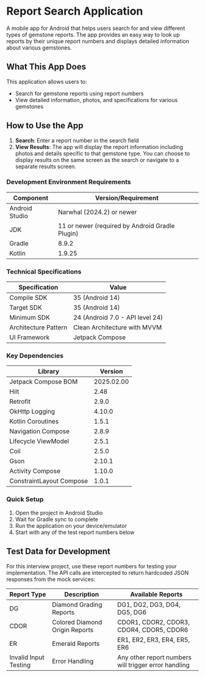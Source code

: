 # Report Search Application

A mobile app for Android that helps users search for and view different types of gemstone reports. The app provides an easy way to look up reports by their unique report numbers and displays detailed information about various gemstones.

## What This App Does

This application allows users to:
- Search for gemstone reports using report numbers
- View detailed information, photos, and specifications for various gemstones

## How to Use the App

1. **Search**: Enter a report number in the search field
2. **View Results**: The app will display the report information including photos and details specific to that gemstone type. You can choose to display results on the same screen as the search or navigate to a separate results screen.

### Development Environment Requirements

| Component | Version/Requirement |
|-----------|-------------------|
| Android Studio | Narwhal (2024.2) or newer |
| JDK | 11 or newer (required by Android Gradle Plugin) |
| Gradle | 8.9.2 |
| Kotlin | 1.9.25 |

### Technical Specifications

| Specification | Value |
|---------------|-------|
| Compile SDK | 35 (Android 14) |
| Target SDK | 35 (Android 14) |
| Minimum SDK | 24 (Android 7.0 - API level 24) |
| Architecture Pattern | Clean Architecture with MVVM |
| UI Framework | Jetpack Compose |

### Key Dependencies

| Library | Version |
|---------|---------|
| Jetpack Compose BOM | 2025.02.00 |
| Hilt | 2.48 |
| Retrofit | 2.9.0 |
| OkHttp Logging | 4.10.0 |
| Kotlin Coroutines | 1.5.1 |
| Navigation Compose | 2.8.9 |
| Lifecycle ViewModel | 2.5.1 |
| Coil | 2.5.0 |
| Gson | 2.10.1 |
| Activity Compose | 1.10.0 |
| ConstraintLayout Compose | 1.0.1 |

### Quick Setup
1. Open the project in Android Studio
2. Wait for Gradle sync to complete
3. Run the application on your device/emulator
4. Start with any of the test report numbers below

## Test Data for Development

For this interview project, use these report numbers for testing your implementation. The API calls are intercepted to return hardcoded JSON responses from the mock services:

| Report Type | Description | Available Reports |
|-------------|-------------|-------------------|
| DG | Diamond Grading Reports | DG1, DG2, DG3, DG4, DG5, DG6 |
| CDOR | Colored Diamond Origin Reports | CDOR1, CDOR2, CDOR3, CDOR4, CDOR5, CDOR6 |
| ER | Emerald Reports | ER1, ER2, ER3, ER4, ER5, ER6 |
| Invalid Input Testing | Error Handling | Any other report numbers will trigger error handling |